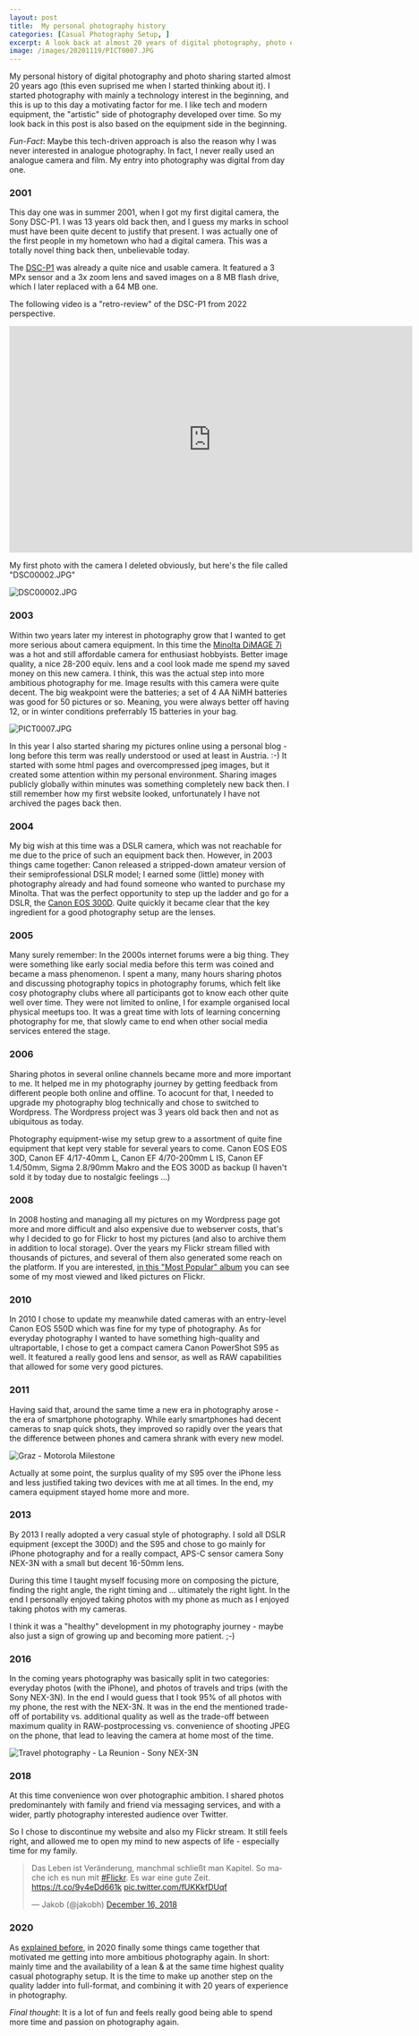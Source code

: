 ```yaml
---
layout: post
title:  My personal photography history
categories: [Casual Photography Setup, ]
excerpt: A look back at almost 20 years of digital photography, photo equipment and photo sharing
image: /images/20201119/PICT0007.JPG
---
```


My personal history of digital photography and photo sharing started almost 20 years ago (this even suprised me when I started thinking about it). I started photography with mainly a technology interest in the beginning, and this is up to this day a motivating factor for me. I like tech and modern equipment, the "artistic" side of photography developed over time. So my look back in this post is also based on the equipment side in the beginning.

_Fun-Fact_: Maybe this tech-driven approach is also the reason why I was never interested in analogue photography. In fact, I never really used an analogue camera and film. My entry into photography was digital from day one.

### 2001

This day one was in summer 2001, when I got my first digital camera, the Sony DSC-P1. I was 13 years old back then, and I guess my marks in school must have been quite decent to justify that present. I was actually one of the first people in my hometown who had a digital camera. This was a totally novel thing back then, unbelievable today.

The [DSC-P1](https://www.dpreview.com/reviews/sonydscp1) was already a quite nice and usable camera. It featured a 3 MPx sensor and a 3x zoom lens and saved images on a 8 MB flash drive, which I later replaced with a 64 MB one.

The following video is a "retro-review" of the DSC-P1 from 2022 perspective.

<iframe width="720" height="405" src="https://www.youtube-nocookie.com/embed/YrdZUIsUBF0" title="YouTube video player" frameborder="0" allow="accelerometer; autoplay; clipboard-write; encrypted-media; gyroscope; picture-in-picture" allowfullscreen> </iframe>


My first photo with the camera I deleted obviously, but here's the file called "DSC00002.JPG" 

![DSC00002.JPG](../images/20201119/DSC00002.JPG)

### 2003

Within two years later my interest in photography grow that I wanted to get more serious about camera equipment. In this time the [Minolta DiMAGE 7i](https://www.dpreview.com/reviews/minoltadimage7i) was a hot and still affordable camera for enthusiast hobbyists. Better image quality, a nice 28-200 equiv. lens and a cool look made me spend my saved money on this new camera. I think, this was the actual step into more ambitious photography for me. Image results with this camera were quite decent. The big weakpoint were the batteries; a set of 4 AA NiMH batteries was good for 50 pictures or so. Meaning, you were always better off having 12, or in winter conditions preferrably 15 batteries in your bag.

![PICT0007.JPG](../images/20201119/PICT0007.JPG)

In this year I also started sharing my pictures online using a personal blog - long before this term was really understood or used at least in Austria. :-)
It started with some html pages and overcompressed jpeg images, but it created some attention within my personal environment. Sharing images publicly globally within minutes was something completely new back then.
I still remember how my first website looked, unfortunately I have not archived the pages back then.

### 2004

My big wish at this time was a DSLR camera, which was not reachable for me due to the price of such an equipment back then. However, in 2003 things came together: Canon released a stripped-down amateur version of their semiprofessional DSLR model; I earned some (little) money with photography already and had found someone who wanted to purchase my Minolta. That was the perfect opportunity to step up the ladder and go for a DSLR, the [Canon EOS 300D](https://www.dpreview.com/reviews/canoneos300d).
Quite quickly it became clear that the key ingredient for a good photography setup are the lenses.

### 2005

Many surely remember: In the 2000s internet forums were a big thing. They were something like early social media before this term was coined and became a mass phenomenon. I spent a many, many hours sharing photos and discussing photography topics in photography forums, which felt like cosy photography clubs where all participants got to know each other quite well over time. They were not limited to online, I for example organised local physical meetups too. It was a great time with lots of learning concerning photography for me, that slowly came to end when other social media services entered the stage.

### 2006

Sharing photos in several online channels became more and more important to me. It helped me in my photography journey by getting feedback from different people both online and offline. To acocunt for that, I needed to upgrade my photography blog technically and chose to switched to Wordpress. The Wordpress project was 3 years old back then and not as ubiquitous as today. 

Photography equipment-wise my setup grew to a assortment of quite fine equipment that kept very stable for several years to come. Canon EOS EOS 30D, Canon EF 4/17-40mm L, Canon EF 4/70-200mm L IS, Canon EF 1.4/50mm, Sigma 2.8/90mm Makro and the EOS 300D as backup (I haven't sold it by today due to nostalgic feelings ...)

### 2008 

In 2008 hosting and managing all my pictures on my Wordpress page got more and more difficult and also expensive due to webserver costs, that's why I decided to go for Flickr to host my pictures (and also to archive them in addition to local storage). Over the years my Flickr stream filled with thousands of pictures, and several of them also generated some reach on the platform. If you are interested, [in this "Most Popular" album](https://www.flickr.com/photos/jakobhuerner/albums/72157639081126315) you can see some of my most viewed and liked pictures on Flickr.

### 2010

In 2010 I chose to update my meanwhile dated cameras with an entry-level Canon EOS 550D which was fine for my type of photography. As for everyday photography I wanted to have something high-quality and ultraportable, I chose to get a compact camera Canon PowerShot S95 as well. It featured a really good lens and sensor, as well as RAW capabilities that allowed for some very good pictures. 


### 2011

Having said that, around the same time a new era in photography arose - the era of smartphone photography. While early smartphones had decent cameras to snap quick shots, they improved so rapidly over the years that the difference between phones and camera shrank with every new model.

![Graz - Motorola Milestone](../images/20201119/motorola_milestone.jpg)

Actually at some point, the surplus quality of my S95 over the iPhone less and less justified taking two devices with me at all times. In the end, my camera equipment stayed home more and more.

### 2013

By 2013 I really adopted a very casual style of photography. I sold all DSLR equipment (except the 300D) and the S95 and chose to go mainly for iPhone photography and for a really compact, APS-C sensor camera Sony NEX-3N with a small but decent 16-50mm lens.


During this time I taught myself focusing more on composing the picture, finding the right angle, the right timing and ... ultimately the right light. In the end I personally enjoyed taking photos with my phone as much as I enjoyed taking photos with my cameras.

I think it was a "healthy" development in my photography journey - maybe also just a sign of growing up and becoming more patient. ;-)

### 2016

In the coming years photography was basically split in two categories: everyday photos (with the iPhone), and photos of travels and trips (with the Sony NEX-3N). In the end I would guess that I took 95% of all photos with my phone, the rest with the NEX-3N.
It was in the end the mentioned trade-off of portability vs. additional quality as well as the trade-off between maximum quality in RAW-postprocessing vs. convenience of shooting JPEG on the phone, that lead to leaving the camera at home most of the time.

![Travel photography - La Reunion - Sony NEX-3N](../images/20201119/la_reunion.jpg)

### 2018

At this time convenience won over photographic ambition. I shared photos predominantely with family and friend via messaging services, and with a wider, partly photography interested audience over Twitter. 

So I chose to discontinue my website and also my Flickr stream. It still feels right, and allowed me to open my mind to new aspects of life - especially time for my family. 

<blockquote class="twitter-tweet"><p lang="de" dir="ltr">Das Leben ist Veränderung, manchmal schließt man Kapitel. So mache ich es nun mit <a href="https://twitter.com/hashtag/Flickr?src=hash&amp;ref_src=twsrc%5Etfw">#Flickr</a>. Es war eine gute Zeit. <a href="https://t.co/9y4eDd661k">https://t.co/9y4eDd661k</a> <a href="https://t.co/fUKKkfDUqf">pic.twitter.com/fUKKkfDUqf</a></p>&mdash; Jakob (@jakobh) <a href="https://twitter.com/jakobh/status/1074286126230323200?ref_src=twsrc%5Etfw">December 16, 2018</a></blockquote> <script async src="https://platform.twitter.com/widgets.js" charset="utf-8"></script> 

### 2020

As [explained before](../leanest_highest_quality_casual_photography_setup), in 2020 finally some things came together that motivated me getting into more ambitious photography again. In short: mainly time and the availability of a lean & at the same time highest quality casual photography setup.
It is the time to make up another step on the quality ladder into full-format, and combining it with 20 years of experience in photography.

*Final thought*: It is a lot of fun and feels really good being able to spend more time and passion on photography again. 
